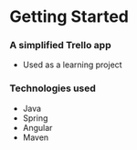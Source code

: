 # Getting Started

###  A simplified Trello app

* Used as a learning project 

### Technologies used

* Java
* Spring 
* Angular
* Maven


